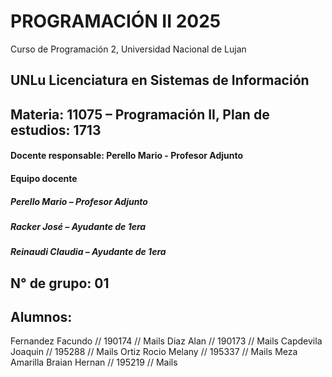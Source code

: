 # PROGRAMACIÓN II 2025
Curso de Programación 2, Universidad Nacional de Lujan
## UNLu Licenciatura en Sistemas de Información
## Materia: 11075 – Programación II, Plan de estudios: 1713
#### Docente responsable: Perello Mario - Profesor Adjunto
#### Equipo docente
##### Perello Mario – Profesor Adjunto
##### Racker José – Ayudante de 1era
##### Reinaudi Claudia – Ayudante de 1era
## N° de grupo: 01
## Alumnos:

Fernandez Facundo //  190174 // Mails
Diaz Alan // 190173 // Mails
Capdevila Joaquin //  195288 // Mails
Ortiz Rocio Melany //  195337 // Mails
Meza Amarilla Braian Hernan // 195219 // Mails


